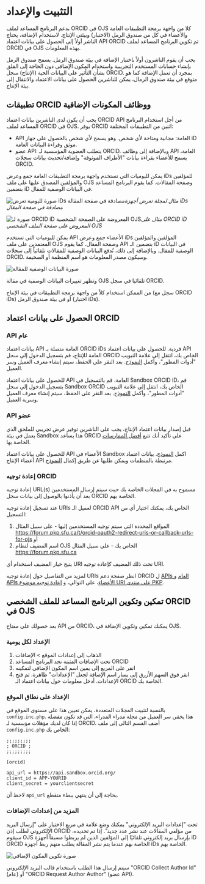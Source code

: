 # التثبيت والإعداد

يدعم البرنامج المساعد لملف ORCID في OJS كلا من واجهة برمجة التطبيقات العامة والأعضاء في كل من صندوق الرمل (الاختبار) وبيئتي الإنتاج. لاستخدام الإضافة، يحتاج الناشر أولاً إلى الحصول على بيانات اعتماد API ORCID ثم تكوين البرنامج المساعد لملف ORCID في OJS بهذه المعلومات.

يجب أن يقوم الناشرون أولاً باختبار الإضافة في بيئة صندوق الرمل. يسمح صندوق الرمل بإنشاء حسابات المستخدم التجريبية واستخدام المكون الإضافي دون الحاجة إلى القلق بشأن التأثير على البيانات الحية (الإنتاج) سجل ORCID. بمجرد أن تعمل الإضافة كما هو متوقع في بيئة صندوق الرمال، يمكن للناشرين الحصول على بيانات الاعتماد والانتقال إلى بيئة الإنتاج.

## تطبيقات ORCID ووظائف المكونات الإضافية

يجب أن يكون لدى الناشرين بيانات اعتماد ORCID API من أجل استخدام البرنامج المساعد لملف ORCID في OJS. يوفر ORCID اثنين من التطبيقات المختلفة:
- API العامة: مجانية ومتاحة لأي شخص. وهو يسمح لأي شخص بالحصول على جهاز iD موثق وقراءة البيانات العامة.
- عضو API: يتطلب العضوية المؤسسية لـ ORCID. وبالإضافة إلى وظائف API العامة، يسمح للأعضاء بقراءة بيانات "الأطراف الموثوقة" وإضافة/تحديث بيانات سجلات ORCID.

يمكن لليوميات التي تستخدم واجهة برمجة التطبيقات العامة جمع وعرض iDs للمؤلفين والمؤلفين المصدق عليها على ملف OJS وصفحة المقالات. كما يقوم البرنامج المساعد بتضمين iD في البيانات الوصفية للمقال.

![صورة لليومية تعرض iDs مصادقة في صفحة المقالة](./assets/orcid-id-example.png)*مثال لمجلة تعرض أجهزة iDs مصادقة في صفحة المقال*

![صورة لـ ORCID iD المعروضة على الصفحة الشخصية OJS](./assets/user-profile-example.png)*مثال على ORCID iD المعروض على صفحة الملف الشخصي OJS*

يمكن لليوميات التي تستخدم API الأعضاء جمع وعرض iDs المؤلفين والمؤلفين المعتمدين على ملف OJS وصفحة المقال. كما يقوم API بتضمين الـ iD في البيانات الوصفية للمقال. وبالإضافة إلى ذلك، تُدفع البيانات الوصفية للمقالات تلقائياً إلى سجلات ORCID. وسيكون مصدر المعلومات هو اسم المنظمة أو الصحيفة.

![صورة البيانات الوصفية للمقالة](./assets/orcid-article-metadata.png)

وتظهر تغييرات البيانات الوصفية في مقالة OJS تلقائيا في سجل ORCID.

من الممكن استخدام كلاً من واجهة برمجة التطبيقات في بيئة الإنتاج (سجل مع ORCID iDs) أو في بيئة صندوق الرمل (اختبار iDs).

## الحصول على بيانات اعتماد ORCID

### API عام
بيانات اعتماد API العامة متصلة بـ ORCID iDs فردية. للحصول على بيانات اعتماد API العامة للإنتاج، قم بتسجيل الدخول إلى سجل ORCID الخاص بك، انتقل إلى علامة التبويب "أدوات المطور"، وأكمل [النموذج](https://support.orcid.org/hc/en-us/articles/360006897174-Register-a-public-API-client-application). بعد النقر على الحفظ، سيتم إنشاء معرف العميل وسر العميل.

للحصول على بيانات اعتماد API العامة، قم بالتسجيل في Sandbox ORCID iD، قم بتسجيل الدخول إلى سجل Sandbox ORCID الخاص بك، انتقل إلى علامة التبويب "أدوات المطور"، وأكمل [النموذج](https://support.orcid.org/hc/en-us/articles/360006897174-Register-a-public-API-client-application). بعد النقر على الحفظ، سيتم إنشاء معرف العميل وسرية العميل.

### API عضو
قبل إصدار بيانات اعتماد الإنتاج، يجب على الناشرين توفير عرض تجريبي للملحق الذي يعمل في بيئة Sandbox هذا يساعد ORCID على تأكيد أنك تتبع [أفضل الممارسات](https://members.orcid.org/api/member-api-credentials-check-list) الخاصة بها.

للحصول على بيانات اعتماد API الأعضاء في Sandbox اكمل [النموذج](https://orcid.org/content/register-client-application-sandbox). بيانات اعتماد أعضاء الإنتاج API مرتبطة بالمنظمات ويمكن طلبها عن طريق إكمال [النموذج](https://orcid.org/content/register-client-application-production-trusted-party).

### إعادة توجيه ORCID
إعادة توجيه URL(s) مسموح به في المجلات الخاصة بك حيث سيتم إرسال المستخدمين بعد أن يأذنوا بالوصول إلى بيانات سجل ORCID الخاصة بهم.

عند تسجيل إعادة توجيه URIs لعميل الـ ORCID API الخاص بك، يمكنك اختيار أي من التسجيل:
1. المواقع المحددة التي سيتم توجيه المستخدمين إليها - على سبيل المثال https://forum.pkp.sfu.ca/t/orcid-oauth2-redirect-uris-or-callback-urls-for-ojs أو
2. اسم المضيف لنظام OJS الخاص بك - على سبيل المثال https://forum.pkp.sfu.ca

يتيح خيار المضيف استخدام أي URI تحت ذلك المضيف كإعادة توجيه URI.

لمزيد من التفاصيل حول إعادة توجيه URIs انظر صفحة دعم ORCID ل [APIs العام](https://support.orcid.org/hc/en-us/articles/360006897174-Register-a-public-API-client-application) و [APIs الأعضاء](https://support.orcid.org/hc/en-us/articles/360006973913)، على التوالي، و [إعادة توجيه موضوع URI على منتدى PKP](https://forum.pkp.sfu.ca/t/orcid-oauth2-redirect-uris-or-callback-urls-for-ojs).

## تمكين وتكوين البرنامج المساعد للملف الشخصي ORCID في OJS

بعد حصولك على مفتاح API من ORCID، يمكنك تمكين وتكوين الإضافة في OJS.

### الإعداد لكل يومية
1. الذهاب إلى إعدادات الموقع > الإضافات
2. تحت الإضافات المثبتة تجد البرنامج المساعد ORCID
3. انقر على المربع إلى يمين اسم المكون الإضافي لتمكينه
4. انقر فوق السهم الأزرق إلى يسار اسم الإضافة لجعل "الإعدادات" ظاهرة، ثم فتح الإعدادات. أدخل معلومات حول بيانات اعتماد الـ ORCID الخاصة بك.

### الإعداد على نطاق الموقع
بالنسبة لتثبيت المجلات المتعددة، يمكن تعيين هذا على مستوى الموقع في `config.inc.php`. هذا يخفي سر العميل من مجلة مدراء المدراء، التي قد تكون مفضلة إذا كان لديك مؤهلات مؤسسية لـ ORCID. أضف القسم التالي إلى ملف `config.inc.php` الخاص بك:

```
;;;;;;;;;
; ORCID ;
;;;;;;;;;

[orcid]

api_url = https://api.sandbox.orcid.org/
client_id = APP-YOURID
client_secret = yourclientsecret
```

لاحظ أن `api_url` بحاجة إلى أن ينتهي ببطء متقطع.

### المزيد من إعدادات الإضافات
تحت "إعدادات البريد الإلكتروني" يمكنك وضع علامة في مربع الاختيار على "إرسال البريد الإلكتروني لطلب إذن ORCID من مؤلفي المقالات عند نشر عدد جديد". إذا تم تحديده، سيقوم OJS بإرسال بريد إلكتروني تلقائيًا إلى المؤلفين الذين لم يربطوا مسبقاً أجهزة iD ORCID الخاصة بهم عندما يتم نشر المقالة يطلب منهم ربط أجهزة iDs الخاصة بهم.

![صورة تكوين المكون الإضافي](./assets/configure-orcid-plugin.png)

سيتم إرسال هذا الطلب باستخدام قالب البريد الإلكتروني "ORCID Collect Author Id" (عام) أو "ORCID Request Author Author" (عضو API).
